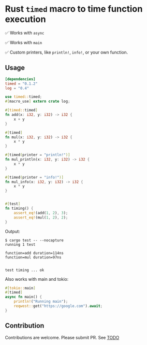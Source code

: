 # Rust `timed` macro to time function execution

✅ Works with `async`

✅ Works with `main`

✅ Custom printers, like `println!`, `info!`, or your own function.

## Usage

```toml
[dependencies]
timed = "0.1.2"
log = "0.4"
```

```rust
use timed::timed;
#[macro_use] extern crate log;

#[timed::timed]
fn add(x: i32, y: i32) -> i32 {
    x + y
}

#[timed]
fn mul(x: i32, y: i32) -> i32 {
    x * y
}

#[timed(printer = "println!")]
fn mul_println(x: i32, y: i32) -> i32 {
    x * y
}

#[timed(printer = "info!")]
fn mul_info(x: i32, y: i32) -> i32 {
    x * y
}


#[test]
fn timing() {
    assert_eq!(add(1, 2), 3);
    assert_eq!(mul(1, 2), 2);
}
```


Output:

```
$ cargo test -- --nocapture
running 1 test

function=add duration=114ns
function=mul duration=97ns


test timing ... ok
```

Also works with main and tokio:

```rust
#[tokio::main]
#[timed]
async fn main() {
    println!("Running main");
    reqwest::get("https://google.com").await;
}
```

## Contribution
Contributions are welcome. Please submit PR.
See [TODO](TODO.md)